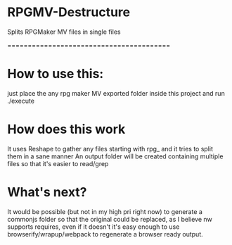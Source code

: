 # RPGMV-Destructure
Splits RPGMaker MV files in single files

========================================

How to use this:
================

just place the any rpg maker MV exported folder inside this project and run ./execute

How does this work
==================
It uses Reshape to gather any files starting with rpg_ and it tries to split them in a sane manner
An output folder will be created containing multiple files so that it's easier to read/grep

What's next?
============

It would be possible (but not in my high pri right now) to generate a commonjs folder
so that the original could be replaced, as I believe nw supports requires,
even if it doesn't it's easy enough to use browserify/wrapup/webpack to regenerate a browser ready output.
